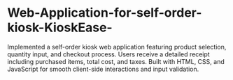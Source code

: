 # Web-Application-for-self-order-kiosk-KioskEase-
Implemented a self-order kiosk web application featuring product selection, quantity input, and checkout process. Users receive a detailed receipt including purchased items, total cost, and taxes. Built with HTML, CSS, and JavaScript for smooth client-side interactions and input validation.
